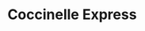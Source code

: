 ---
title: "Coccinelle Express"
url: /paris/coccinelle-express-boulevard-de-bonne-nouvelle/
shop: Supermarkt
---